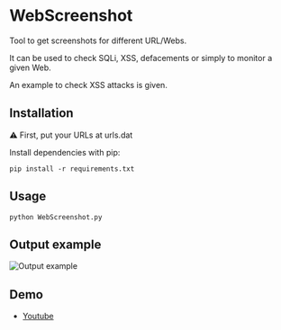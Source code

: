 # WebScreenshot
Tool to get screenshots for different URL/Webs. 

It can be used to check SQLi, XSS, defacements or simply to monitor a given Web.

An example to check XSS attacks is given.

## Installation
⚠ First, put your URLs at urls.dat

Install dependencies with pip:
```
pip install -r requirements.txt
```

## Usage
```
python WebScreenshot.py
```

## Output example 

![Output example](https://i.imgur.com/l1s6KnW.png)


## Demo

* [Youtube](https://www.youtube.com/watch?v=FsoKsGZufPk)


